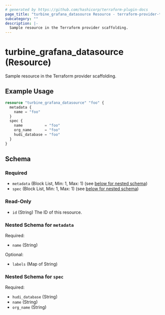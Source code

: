 ```yaml
---
# generated by https://github.com/hashicorp/terraform-plugin-docs
page_title: "turbine_grafana_datasource Resource - terraform-provider-turbine"
subcategory: ""
description: |-
  Sample resource in the Terraform provider scaffolding.
---
```


# turbine_grafana_datasource (Resource)

Sample resource in the Terraform provider scaffolding.

## Example Usage

```terraform
resource "turbine_grafana_datasource" "foo" {
  metadata {
    name = "foo"
  }
  spec {
    name          = "foo"
    org_name      = "foo"
    hudi_database = "foo"
  }
}
```

<!-- schema generated by tfplugindocs -->
## Schema

### Required

- `metadata` (Block List, Min: 1, Max: 1) (see [below for nested schema](#nestedblock--metadata))
- `spec` (Block List, Min: 1, Max: 1) (see [below for nested schema](#nestedblock--spec))

### Read-Only

- `id` (String) The ID of this resource.

<a id="nestedblock--metadata"></a>
### Nested Schema for `metadata`

Required:

- `name` (String)

Optional:

- `labels` (Map of String)


<a id="nestedblock--spec"></a>
### Nested Schema for `spec`

Required:

- `hudi_database` (String)
- `name` (String)
- `org_name` (String)


